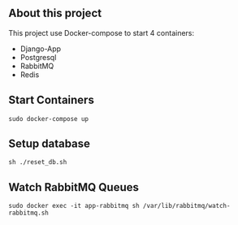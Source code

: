 ## About this project ##

This project use Docker-compose to start 4 containers:

* Django-App
* Postgresql
* RabbitMQ
* Redis 

## Start Containers ##

```
sudo docker-compose up

```

## Setup database ##

```
sh ./reset_db.sh
```

## Watch RabbitMQ Queues ##

```
sudo docker exec -it app-rabbitmq sh /var/lib/rabbitmq/watch-rabbitmq.sh
```
